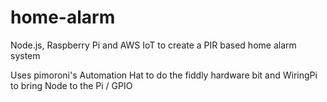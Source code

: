 # home-alarm
Node.js, Raspberry Pi and AWS IoT to create a PIR based home alarm system

Uses pimoroni's Automation Hat to do the fiddly hardware bit and WiringPi to bring Node to the Pi / GPIO
